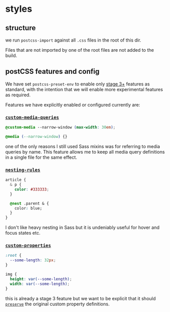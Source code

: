 # styles

## structure

we run `postcss-import` against all `.css` files in the root of this dir.

Files that are not imported by one of the root files are not added to the build.

## postCSS features and config

We have set `postcss-preset-env` to enable only [stage 3+](http://preset-env.cssdb.org/features#stage-3) features as standard, with the intention that we will enable more experimental features as required.

Features we have explicitly enabled or configured currently are:

### [`custom-media-queries`](http://preset-env.cssdb.org/features#custom-media-queries)

```css
@custom-media --narrow-window (max-width: 30em);

@media (--narrow-window) {}
```

one of the only reasons I still used Sass mixins was for referring to media queries by name. This feature allows me to keep all media query definitions in a single file for the same effect.

### [`nesting-rules`](http://preset-env.cssdb.org/features#nesting-rules)

```css
article {
  & p {
    color: #333333;
  }

  @nest .parent & {
    color: blue;
  }
}
```

I don't like heavy nesting in Sass but it is undeniably useful for hover and focus states etc.

### [`custom-properties`](http://preset-env.cssdb.org/features#custom-properties)

```css
:root {
  --some-length: 32px;
}

img {
  height: var(--some-length);
  width: var(--some-length);
}
```

this is already a stage 3 feature but we want to be explicit that it should [`preserve`](https://github.com/postcss/postcss-custom-properties#preserve) the original custom property definitions.
